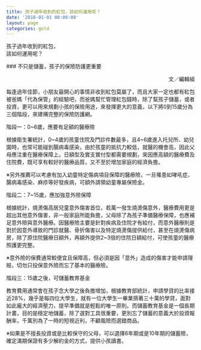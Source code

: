```yaml
---
title: 孩子過年收到的紅包，該如何運用呢？
date: '2018-01-01 00:00:00'
layout: page
categories: gold
---
```


<p class="title-1">孩子過年收到的紅包，<br>該如何運用呢？</p>
### 不只是儲蓄，孩子的保險防護更重要

<p class="author" align="right">文／編輯組</p>

每逢過年佳節，小朋友最開心的事情非收到紅包莫屬了，而且大家一定也都有紅包被爸媽「代為保管」的經驗吧，而爸媽幫忙管理紅包錢時，除了幫孩子儲蓄，或者投資，更可以用來規劃小孩的保險用途，來發揮更大的意義，以下將0到15歲分為三個階段，來建構完整的保險防護網。

<p class="title-2">階段一：0~6歲，應要有足額的醫療險</p>

根據衛生署統計，0~4歲的孩童住院及門診件數最多，且4~6歲進入托兒所、幼兒園時，也常可能碰到腸病毒感染，由於孩童的抵抗力較低，就醫的機會高，因此父母應注重在醫療保障上。日額型及實支實付型都需要規劃，來因應高額的醫療費及住院費，既可享有較好的醫療品質，又不至於增加家庭的經濟負擔。

※另外推薦可以考慮有加入幼童特定傷病項目保障的醫療險，一旦罹患如哮吼症、腸病毒感染、麻疹等好發疾病，可額外請領幼童專屬保險金。

<p class="title-2">階段二：7~15歲，應加強意外險保障</p>

根據統計，燒燙傷高居兒童意外傷害首位，若萬一發生燒燙傷意外，醫療費用更是超出其他意外傷害，非一般家庭所能負擔，父母除了為孩子準備醫療保障，也應補足意外險與意外醫療。因醫療險主要是針對疾病及住院才有給付，而意外醫療則是對於因意外導致的門診就醫、骨折傷害以及特定燒燙傷提供給付，甚至在燒燙傷病房，除了原住院醫療日額外，再額外提供2~3倍的住院日額給付，可使孩童的醫療照護更完整。

※意外險的保費通常較便宜且保障高，但必須是因「意外」造成的傷害才能申請理賠，切勿只投保意外險而忘了基本的醫療險。

<p class="title-2">階段三：15歲之後，可儲蓄教育基金</p>

教育費用通常會在孩子念大學之後負擔增加，根據教育部統計，申請學貸的比率接近28%，幾乎是每四位大學生，就有一位大學生一畢業揹著三十萬的學貸，面對如此龐大的經濟壓力，提早準備就是輕鬆的唯一原則。而儲蓄教育基金是一個長期計畫，目的是穩定地儲蓄，除了選對工具很重要，更別忘了儲蓄的意義大於投資報酬率，千萬別為了一時的短視近利，不顧風險而選錯商品。

※如果是不擅長投資或是比較保守的父母，可以選擇6年期或是10年期的儲蓄險，確定滿期保證有多少解約金的方式，提供小孩讀書。